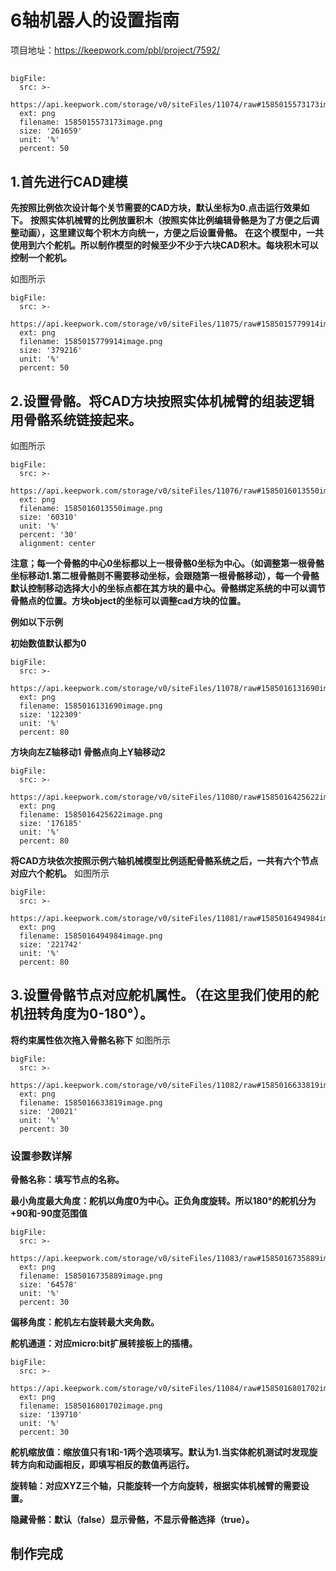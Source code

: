 # 6轴机器人的设置指南
项目地址：https://keepwork.com/pbl/project/7592/


## 
 
```@BigFile
bigFile:
  src: >-
    https://api.keepwork.com/storage/v0/siteFiles/11074/raw#1585015573173image.png
  ext: png
  filename: 1585015573173image.png
  size: '261659'
  unit: '%'
  percent: 50

```

## 1.首先进行CAD建模

**先按照比例依次设计每个关节需要的CAD方块，默认坐标为0.点击运行效果如下。**
**按照实体机械臂的比例放置积木（按照实体比例编辑骨骼是为了方便之后调整动画），这里建议每个积木方向统一，方便之后设置骨骼。**
**在这个模型中，一共使用到六个舵机。所以制作模型的时候至少不少于六块CAD积木。每块积木可以控制一个舵机。**
 
如图所示
```@BigFile
bigFile:
  src: >-
    https://api.keepwork.com/storage/v0/siteFiles/11075/raw#1585015779914image.png
  ext: png
  filename: 1585015779914image.png
  size: '379216'
  unit: '%'
  percent: 50

```
## 2.设置骨骼。将CAD方块按照实体机械臂的组装逻辑用骨骼系统链接起来。
如图所示
 
```@BigFile
bigFile:
  src: >-
    https://api.keepwork.com/storage/v0/siteFiles/11076/raw#1585016013550image.png
  ext: png
  filename: 1585016013550image.png
  size: '60310'
  unit: '%'
  percent: '30'
  alignment: center

```
**注意；每一个骨骼的中心0坐标都以上一根骨骼0坐标为中心。（如调整第一根骨骼坐标移动1.第二根骨骼则不需要移动坐标，会跟随第一根骨骼移动），每一个骨骼默认控制移动选择大小的坐标点都在其方块的最中心。骨骼绑定系统的中可以调节骨骼点的位置。方块object的坐标可以调整cad方块的位置。**

**例如以下示例**

**初始数值默认都为0**
```@BigFile
bigFile:
  src: >-
    https://api.keepwork.com/storage/v0/siteFiles/11078/raw#1585016131690image.png
  ext: png
  filename: 1585016131690image.png
  size: '122309'
  unit: '%'
  percent: 80

```
**方块向左Z轴移动1  骨骼点向上Y轴移动2**
 
```@BigFile
bigFile:
  src: >-
    https://api.keepwork.com/storage/v0/siteFiles/11080/raw#1585016425622image.png
  ext: png
  filename: 1585016425622image.png
  size: '176185'
  unit: '%'
  percent: 80

```


**将CAD方块依次按照示例六轴机械模型比例适配骨骼系统之后，一共有六个节点对应六个舵机。**
如图所示
 
```@BigFile
bigFile:
  src: >-
    https://api.keepwork.com/storage/v0/siteFiles/11081/raw#1585016494984image.png
  ext: png
  filename: 1585016494984image.png
  size: '221742'
  unit: '%'
  percent: 80

```
## 3.设置骨骼节点对应舵机属性。（在这里我们使用的舵机扭转角度为0-180°）。
**将约束属性依次拖入骨骼名称下**
如图所示
 
```@BigFile
bigFile:
  src: >-
    https://api.keepwork.com/storage/v0/siteFiles/11082/raw#1585016633819image.png
  ext: png
  filename: 1585016633819image.png
  size: '20021'
  unit: '%'
  percent: 30

```
### 设置参数详解
**骨骼名称：填写节点的名称。**

**最小角度最大角度：舵机以角度0为中心。正负角度旋转。所以180°的舵机分为+90和-90度范围值**
```@BigFile
bigFile:
  src: >-
    https://api.keepwork.com/storage/v0/siteFiles/11083/raw#1585016735889image.png
  ext: png
  filename: 1585016735889image.png
  size: '64578'
  unit: '%'
  percent: 30

```

**偏移角度：舵机左右旋转最大夹角数。**

**舵机通道：对应micro:bit扩展转接板上的插槽。**
```@BigFile
bigFile:
  src: >-
    https://api.keepwork.com/storage/v0/siteFiles/11084/raw#1585016801702image.png
  ext: png
  filename: 1585016801702image.png
  size: '139710'
  unit: '%'
  percent: 30

```

**舵机缩放值：缩放值只有1和-1两个选项填写。默认为1.当实体舵机测试时发现旋转方向和动画相反，即填写相反的数值再运行。**

**旋转轴：对应XYZ三个轴，只能旋转一个方向旋转，根据实体机械臂的需要设置。**

**隐藏骨骼：默认（false）显示骨骼，不显示骨骼选择（true）。**

## 制作完成